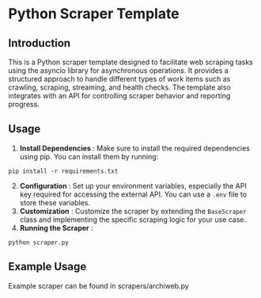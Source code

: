 # Python Scraper Template

## Introduction

This is a Python scraper template designed to facilitate web scraping tasks using the asyncio library for asynchronous operations. It provides a structured approach to handle different types of work items such as crawling, scraping, streaming, and health checks. The template also integrates with an API for controlling scraper behavior and reporting progress.

## Usage

1. **Install Dependencies** : Make sure to install the required dependencies using pip. You can install them by running:

```Copy code
pip install -r requirements.txt
```

2. **Configuration** : Set up your environment variables, especially the API key required for accessing the external API. You can use a `.env` file to store these variables.
3. **Customization** : Customize the scraper by extending the `BaseScraper` class and implementing the specific scraping logic for your use case.
4. **Running the Scraper** :

```Copy code
python scraper.py
```

## Example Usage

Example scraper can be found in scrapers/archiweb.py
